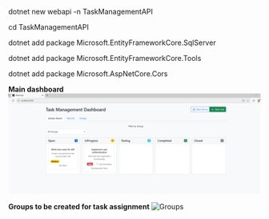 dotnet new webapi -n TaskManagementAPI

cd TaskManagementAPI

dotnet add package Microsoft.EntityFrameworkCore.SqlServer

dotnet add package Microsoft.EntityFrameworkCore.Tools

dotnet add package Microsoft.AspNetCore.Cors


**Main dashboard**
![myimage](https://github.com/maheshmlpn/TaskMgmtApp/blob/master/task-management-frontend/public/TaskDashboard.png)

**Groups to be created for task assignment**
<img width="1678" height="562" alt="Groups" src="https://github.com/user-attachments/assets/5825f418-3812-4ac9-a4e0-a596b2148670" />
